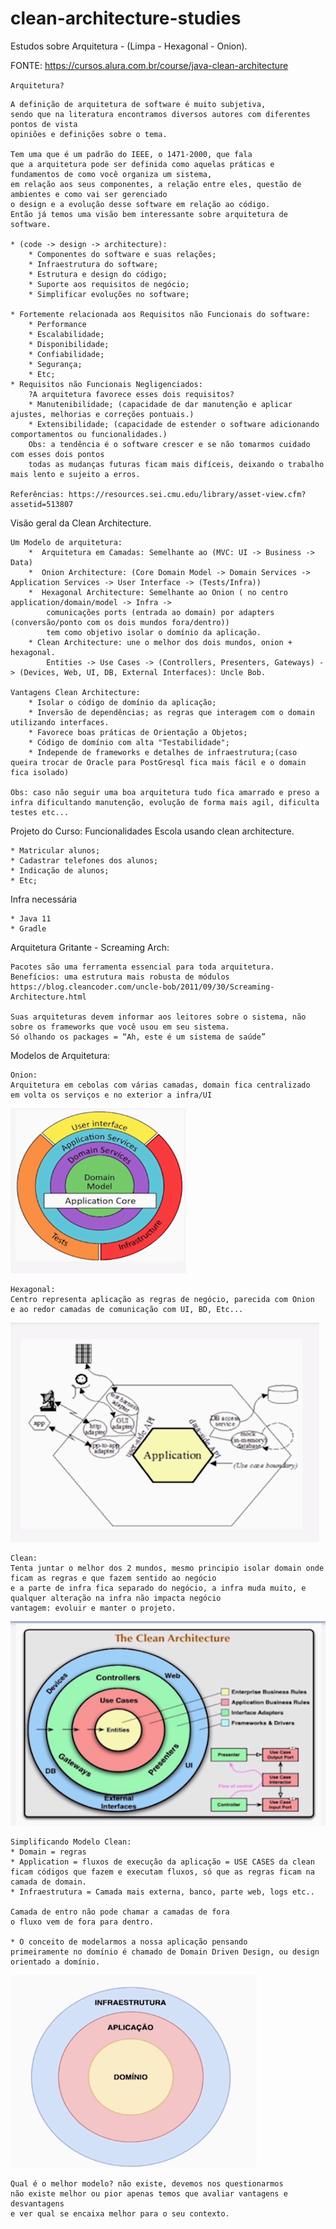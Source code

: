 # clean-architecture-studies
Estudos sobre Arquitetura - (Limpa - Hexagonal - Onion).

FONTE: https://cursos.alura.com.br/course/java-clean-architecture

`Arquitetura?`

    A definição de arquitetura de software é muito subjetiva, 
    sendo que na literatura encontramos diversos autores com diferentes pontos de vista
    opiniões e definições sobre o tema.    

    Tem uma que é um padrão do IEEE, o 1471-2000, que fala
    que a arquitetura pode ser definida como aquelas práticas e fundamentos de como você organiza um sistema,
    em relação aos seus componentes, a relação entre eles, questão de ambientes e como vai ser gerenciado 
    o design e a evolução desse software em relação ao código.
    Então já temos uma visão bem interessante sobre arquitetura de software.

    * (code -> design -> architecture):
        * Componentes do software e suas relações;
        * Infraestrutura do software;
        * Estrutura e design do código;
        * Suporte aos requisitos de negócio;
        * Simplificar evoluções no software;
    
    * Fortemente relacionada aos Requisitos não Funcionais do software:
        * Performance
        * Escalabilidade;
        * Disponibilidade;
        * Confiabilidade;
        * Segurança;
        * Etc;
    * Requisitos não Funcionais Negligenciados:
        ?A arquitetura favorece esses dois requisitos?
        * Manutenibilidade; (capacidade de dar manutenção e aplicar ajustes, melhorias e correções pontuais.)
        * Extensibilidade; (capacidade de estender o software adicionando comportamentos ou funcionalidades.)
        Obs: a tendência é o software crescer e se não tomarmos cuidado com esses dois pontos
        todas as mudanças futuras ficam mais difíceis, deixando o trabalho mais lento e sujeito a erros.

    Referências: https://resources.sei.cmu.edu/library/asset-view.cfm?assetid=513807


Visão geral da Clean Architecture.
    
    Um Modelo de arquitetura:
        *  Arquitetura em Camadas: Semelhante ao (MVC: UI -> Business -> Data)
        *  Onion Architecture: (Core Domain Model -> Domain Services -> Application Services -> User Interface -> (Tests/Infra))
        *  Hexagonal Architecture: Semelhante ao Onion ( no centro application/domain/model -> Infra -> 
            comunicações ports (entrada ao domain) por adapters (conversão/ponto com os dois mundos fora/dentro))
            tem como objetivo isolar o domínio da aplicação.
        * Clean Architecture: une o melhor dos dois mundos, onion + hexagonal. 
            Entities -> Use Cases -> (Controllers, Presenters, Gateways) -> (Devices, Web, UI, DB, External Interfaces): Uncle Bob.

    Vantagens Clean Architecture:
        * Isolar o código de domínio da aplicação;
        * Inversão de dependências; as regras que interagem com o domain utilizando interfaces.
        * Favorece boas práticas de Orientação a Objetos;
        * Código de domínio com alta "Testabilidade";
        * Independe de frameworks e detalhes de infraestrutura;(caso queira trocar de Oracle para PostGresql fica mais fácil e o domain fica isolado)

    Obs: caso não seguir uma boa arquitetura tudo fica amarrado e preso a infra dificultando manutenção, evolução de forma mais agil, dificulta testes etc...  




Projeto do Curso: Funcionalidades Escola usando clean architecture.

    * Matricular alunos;
    * Cadastrar telefones dos alunos;
    * Indicação de alunos;
    * Etc;

Infra necessária

    * Java 11
    * Gradle
        
Arquitetura Gritante - Screaming Arch:

    Pacotes são uma ferramenta essencial para toda arquitetura. 
    Benefícios: uma estrutura mais robusta de módulos
    https://blog.cleancoder.com/uncle-bob/2011/09/30/Screaming-Architecture.html

    Suas arquiteturas devem informar aos leitores sobre o sistema, não sobre os frameworks que você usou em seu sistema.
    Só olhando os packages = “Ah, este é um sistema de saúde”


Modelos de Arquitetura:

    Onion:
    Arquitetura em cebolas com várias camadas, domain fica centralizado
    em volta os serviços e no exterior a infra/UI 
    
![Alt text](src/main/resources/img/onion.png?raw=true "Onion")    

    Hexagonal:
    Centro representa aplicação as regras de negócio, parecida com Onion
    e ao redor camadas de comunicação com UI, BD, Etc...  

![Alt text](src/main/resources/img/hexagonal.png?raw=true "Hexagonal")    

    Clean:
    Tenta juntar o melhor dos 2 mundos, mesmo principio isolar domain onde ficam as regras e que fazem sentido ao negócio
    e a parte de infra fica separado do negócio, a infra muda muito, e qualquer alteração na infra não impacta negócio
    vantagem: evoluir e manter o projeto.
![Alt text](src/main/resources/img/clean.png?raw=true "Clean")    

    Simplificando Modelo Clean:
    * Domain = regras
    * Application = fluxos de execução da aplicação = USE CASES da clean
    ficam códigos que fazem e executam fluxos, só que as regras ficam na camada de domain.
    * Infraestrutura = Camada mais externa, banco, parte web, logs etc..  

    Camada de entro não pode chamar a camadas de fora
    o fluxo vem de fora para dentro.
    
    * O conceito de modelarmos a nossa aplicação pensando 
    primeiramente no domínio é chamado de Domain Driven Design, ou design orientado a domínio.

![Alt text](src/main/resources/img/cleansimple.png?raw=true "Simplificando")

    Qual é o melhor modelo? não existe, devemos nos questionarmos
    não existe melhor ou pior apenas temos que avaliar vantagens e desvantagens
    e ver qual se encaixa melhor para o seu contexto.
